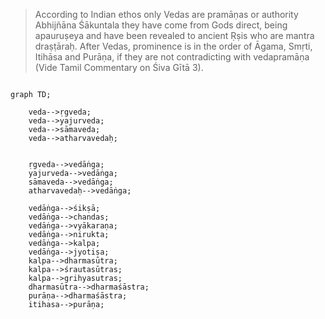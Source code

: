> According to Indian ethos only Vedas are pramāṇas or authority Abhijñāna Śākuntala they have come from Gods direct, being apauruṣeya and have been revealed to ancient Ṛṣis who are mantra draṣṭāraḥ. After Vedas, prominence is in the order of Āgama, Smṛti, Itihāsa and Purāṇa, if they are not contradicting with vedapramāṇa (Vide Tamil Commentary on Śiva Gītā 3).


```mermaid

graph TD;

    veda-->ṛgveda;
    veda-->yajurveda;
    veda-->sāmaveda;
    veda-->atharvavedaḥ;


    ṛgveda-->vedāṅga;
    yajurveda-->vedāṅga;
    sāmaveda-->vedāṅga;
    atharvavedaḥ-->vedāṅga;
    
    vedāṅga-->śikṣā;
    vedāṅga-->chandas;
    vedāṅga-->vyākaraṇa;
    vedāṅga-->nirukta;
    vedāṅga-->kalpa;
    vedāṅga-->jyotiṣa;
    kalpa-->dharmasūtra;
    kalpa-->śrautasūtras;
    kalpa-->grihyasutras;
    dharmasūtra-->dharmaśāstra;
    purāṇa-->dharmaśāstra;
    itihasa-->purāṇa;



```

